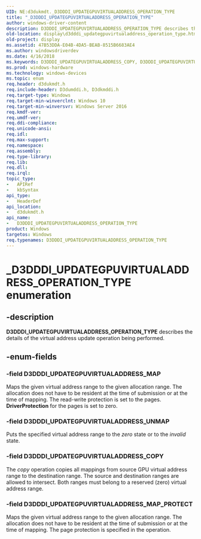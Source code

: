 ```yaml
---
UID: NE:d3dukmdt._D3DDDI_UPDATEGPUVIRTUALADDRESS_OPERATION_TYPE
title: "_D3DDDI_UPDATEGPUVIRTUALADDRESS_OPERATION_TYPE"
author: windows-driver-content
description: D3DDDI_UPDATEGPUVIRTUALADDRESS_OPERATION_TYPE describes the details of the virtual address update operation being performed.
old-location: display\d3dddi_updategpuvirtualaddress_operation_type.htm
old-project: display
ms.assetid: 47B53DDA-E04B-4DA5-BEAB-8515B6683AE4
ms.author: windowsdriverdev
ms.date: 4/16/2018
ms.keywords: D3DDDI_UPDATEGPUVIRTUALADDRESS_COPY, D3DDDI_UPDATEGPUVIRTUALADDRESS_MAP, D3DDDI_UPDATEGPUVIRTUALADDRESS_MAP_PROTECT, D3DDDI_UPDATEGPUVIRTUALADDRESS_OPERATION_TYPE, D3DDDI_UPDATEGPUVIRTUALADDRESS_OPERATION_TYPE enumeration [Display Devices], D3DDDI_UPDATEGPUVIRTUALADDRESS_UNMAP, _D3DDDI_UPDATEGPUVIRTUALADDRESS_OPERATION_TYPE, d3dukmdt/D3DDDI_UPDATEGPUVIRTUALADDRESS_COPY, d3dukmdt/D3DDDI_UPDATEGPUVIRTUALADDRESS_MAP, d3dukmdt/D3DDDI_UPDATEGPUVIRTUALADDRESS_MAP_PROTECT, d3dukmdt/D3DDDI_UPDATEGPUVIRTUALADDRESS_OPERATION_TYPE, d3dukmdt/D3DDDI_UPDATEGPUVIRTUALADDRESS_UNMAP, display.d3dddi_updategpuvirtualaddress_operation_type
ms.prod: windows-hardware
ms.technology: windows-devices
ms.topic: enum
req.header: d3dukmdt.h
req.include-header: D3dumddi.h, D3dkmddi.h
req.target-type: Windows
req.target-min-winverclnt: Windows 10
req.target-min-winversvr: Windows Server 2016
req.kmdf-ver: 
req.umdf-ver: 
req.ddi-compliance: 
req.unicode-ansi: 
req.idl: 
req.max-support: 
req.namespace: 
req.assembly: 
req.type-library: 
req.lib: 
req.dll: 
req.irql: 
topic_type:
-	APIRef
-	kbSyntax
api_type:
-	HeaderDef
api_location:
-	d3dukmdt.h
api_name:
-	D3DDDI_UPDATEGPUVIRTUALADDRESS_OPERATION_TYPE
product: Windows
targetos: Windows
req.typenames: D3DDDI_UPDATEGPUVIRTUALADDRESS_OPERATION_TYPE
---
```


# _D3DDDI_UPDATEGPUVIRTUALADDRESS_OPERATION_TYPE enumeration


## -description


<b>D3DDDI_UPDATEGPUVIRTUALADDRESS_OPERATION_TYPE</b> describes the  details of the virtual address update operation being performed.
  


## -enum-fields




### -field D3DDDI_UPDATEGPUVIRTUALADDRESS_MAP

Maps the given virtual address range to the given allocation range. The allocation does not have to be resident at the time of submission or at the time of mapping. The read-write protection is set to the pages. <b>DriverProtection</b> for the pages is set to zero.


### -field D3DDDI_UPDATEGPUVIRTUALADDRESS_UNMAP

Puts the specified virtual address range to the <i>zero</i> state or to the <i>invalid</i> state.


### -field D3DDDI_UPDATEGPUVIRTUALADDRESS_COPY

The <i>copy</i> operation copies all mappings from source GPU virtual address range to the destination range. The source and destination ranges are allowed to intersect. Both ranges must belong to a reserved (zero) virtual address range.


### -field D3DDDI_UPDATEGPUVIRTUALADDRESS_MAP_PROTECT

Maps the given virtual address range to the given allocation range. The allocation does not have to be resident at the time of submission or at the time of mapping. The page protection is specified in the operation.

